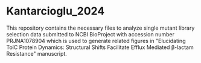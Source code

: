 # Kantarcioglu_2024
This repository contains the necessary files to analyze single mutant library selection data submitted to NCBI BioProject with accession number PRJNA1078904 which is used to generate related figures in  "Elucidating TolC Protein Dynamics: Structural Shifts Facilitate Efflux Mediated β-lactam Resistance" manuscript. 
